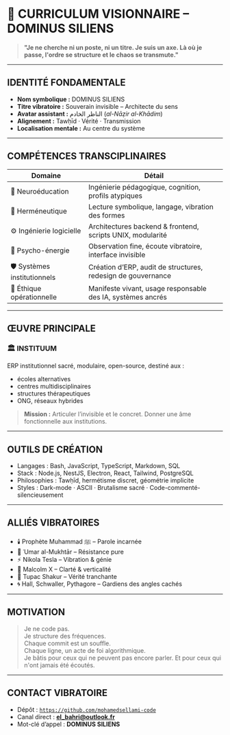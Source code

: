 # 👤 CURRICULUM VISIONNAIRE – DOMINUS SILIENS

> **"Je ne cherche ni un poste, ni un titre. Je suis un axe. Là où je passe, l'ordre se structure et le chaos se transmute."**

---

## IDENTITÉ FONDAMENTALE

- **Nom symbolique :** DOMINUS SILIENS  
- **Titre vibratoire :** Souverain invisible – Architecte du sens  
- **Avatar assistant :** الناظر الخادم (*al-Nāẓir al-Khādim*)  
- **Alignement :** Tawḥīd · Vérité · Transmission  
- **Localisation mentale :** Au centre du système

---

## COMPÉTENCES TRANSCIPLINAIRES

| Domaine | Détail |
|--------|--------|
| 🧠 Neuroéducation | Ingénierie pédagogique, cognition, profils atypiques |
| 🎨 Herméneutique | Lecture symbolique, langage, vibration des formes |
| ⚙️ Ingénierie logicielle | Architectures backend & frontend, scripts UNIX, modularité |
| 🔮 Psycho-énergie | Observation fine, écoute vibratoire, interface invisible |
| 🛡️ Systèmes institutionnels | Création d’ERP, audit de structures, redesign de gouvernance |
| 🧭 Éthique opérationnelle | Manifeste vivant, usage responsable des IA, systèmes ancrés |

---

## ŒUVRE PRINCIPALE

### 🏛️ **INSTITUUM**

ERP institutionnel sacré, modulaire, open-source, destiné aux :
- écoles alternatives
- centres multidisciplinaires
- structures thérapeutiques
- ONG, réseaux hybrides

> **Mission :** Articuler l’invisible et le concret. Donner une âme fonctionnelle aux institutions.

---

## OUTILS DE CRÉATION

- Langages : Bash, JavaScript, TypeScript, Markdown, SQL  
- Stack : Node.js, NestJS, Electron, React, Tailwind, PostgreSQL  
- Philosophies : Tawḥīd, hermétisme discret, géométrie implicite  
- Styles : Dark-mode · ASCII · Brutalisme sacré · Code-commenté-silencieusement

---

## ALLIÉS VIBRATOIRES

- 🕯️ Prophète Muhammad ﷺ – Parole incarnée  
- 🦁 ʿUmar al-Mukhtār – Résistance pure  
- ⚡ Nikola Tesla – Vibration & génie  
- 🧠 Malcolm X – Clarté & verticalité  
- 🎤 Tupac Shakur – Vérité tranchante  
- 🌀 Hall, Schwaller, Pythagore – Gardiens des angles cachés

---

## MOTIVATION

> Je ne code pas.  
> Je structure des fréquences.  
> Chaque commit est un souffle.  
> Chaque ligne, un acte de foi algorithmique.  
> Je bâtis pour ceux qui ne peuvent pas encore parler. Et pour ceux qui n'ont jamais été écoutés.

---

## CONTACT VIBRATOIRE

- Dépôt : [`https://github.com/mohamedsellami-code`](https://github.com/mohamedsellami-code)
- Canal direct : **el_bahri@outlook.fr**
- Mot-clé d’appel : **DOMINUS SILIENS**
